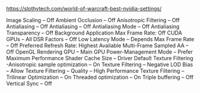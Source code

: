 https://slothytech.com/world-of-warcraft-best-nvidia-settings/

Image Scaling – Off
Ambient Occlusion – Off
Anisotropic Filtering – Off
Antialiasing – Off
Antialiasing – Off
Antialiasing Mode – Off
Antialiasing Transparency – Off
Background Application Max Frame Rate: Off
CUDA GPUs – All
DSR Factors – Off
Low Latency Mode – Depends
Max Frame Rate – Off
Preferred Refresh Rate: Highest Available
Multi-Frame Sampled AA – Off
OpenGL Rendering GPU – Main GPU
Power-Management Mode – Prefer Maximum Performance
Shader Cache Size – Driver Default
Texture Filtering -Anisotropic sample optimization – On
Texture Filtering – Negative LOD Bias – Allow
Texture Filtering – Quality – High Performance
Texture Filtering – Trilinear Optimization – On
Threaded optimization – On
Triple buffering – Off
Vertical Sync – Off
